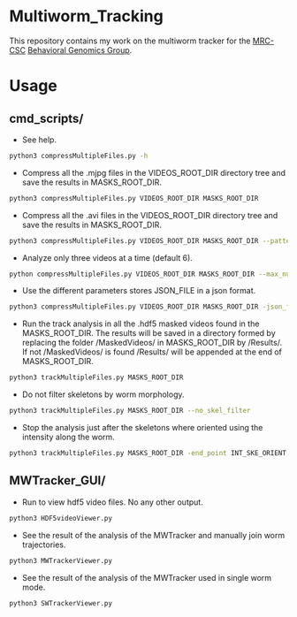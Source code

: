 # Multiworm_Tracking

This repository contains my work on the multiworm tracker for the [MRC-CSC](http://csc.mrc.ac.uk/) [Behavioral Genomics Group](http://behave.csc.mrc.ac.uk/).

# Usage

## cmd_scripts/

- See help.
```bash
python3 compressMultipleFiles.py -h
```

- Compress all the .mjpg files in the VIDEOS_ROOT_DIR directory tree and save the results in MASKS_ROOT_DIR.
```bash
python3 compressMultipleFiles.py VIDEOS_ROOT_DIR MASKS_ROOT_DIR
```

- Compress all the .avi files in the VIDEOS_ROOT_DIR directory tree and save the results in MASKS_ROOT_DIR.
```bash
python3 compressMultipleFiles.py VIDEOS_ROOT_DIR MASKS_ROOT_DIR --pattern_include '*.avi'
```

- Analyze only three videos at a time (default 6).
```bash
python compressMultipleFiles.py VIDEOS_ROOT_DIR MASKS_ROOT_DIR --max_num_process 3`
```

- Use the different parameters stores JSON_FILE in a json format. 
```bash
python3 compressMultipleFiles.py VIDEOS_ROOT_DIR MASKS_ROOT_DIR -json_file JSON_FILE
```

- Run the track analysis in all the .hdf5 masked videos found in the MASKS_ROOT_DIR. The results will be saved in a directory formed by replacing the folder /MaskedVideos/ in MASKS_ROOT_DIR by /Results/. If not /MaskedVideos/ is found /Results/ will be appended at the end of MASKS_ROOT_DIR.
```bash
python3 trackMultipleFiles.py MASKS_ROOT_DIR
```

- Do not filter skeletons by worm morphology.
```bash
python3 trackMultipleFiles.py MASKS_ROOT_DIR --no_skel_filter
```

- Stop the analysis just after the skeletons where oriented using the intensity along the worm.
```bash
python3 trackMultipleFiles.py MASKS_ROOT_DIR -end_point INT_SKE_ORIENT
```

## MWTracker_GUI/
- Run to view hdf5 video files. No any other output.
```bash
python3 HDF5videoViewer.py
```

- See the result of the analysis of the MWTracker and manually join worm trajectories.
```bash
python3 MWTrackerViewer.py
```
- See the result of the analysis of the MWTracker used in single worm mode.
```bash
python3 SWTrackerViewer.py
```
